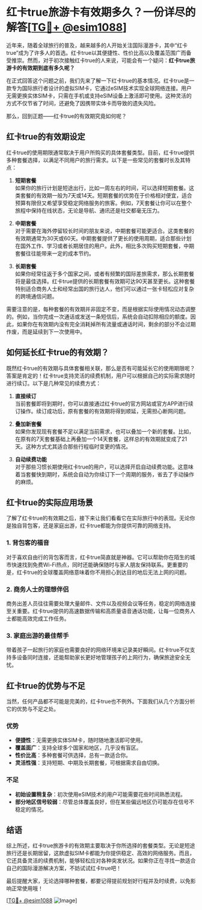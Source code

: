 # 红卡true旅游卡有效期多久？一份详尽的解答[[TG💪+ @esim1088](https://t.me/s/esim1088)]

近年来，随着全球旅行的普及，越来越多的人开始关注国际漫游卡，其中“红卡true”成为了许多人的首选。红卡true以其便捷性、性价比高以及覆盖范围广而备受推崇。然而，对于初次接触红卡true的人来说，可能会有一个疑问：**红卡true旅游卡的有效期到底有多久呢？**

在正式回答这个问题之前，我们先来了解一下红卡true的基本情况。红卡true是一款专为国际旅行者设计的虚拟SIM卡，它通过eSIM技术实现全球网络连接。用户无需更换实体SIM卡，只需在手机或支持eSIM设备上激活即可使用。这种灵活的方式不仅节省了时间，还避免了因携带实体卡而导致的遗失风险。

那么，回到正题——红卡true的有效期究竟如何呢？

## 红卡true的有效期设定

红卡true的使用期限通常取决于用户所购买的具体套餐类型。目前，红卡true提供多种套餐选择，以满足不同用户的旅行需求。以下是一些常见的套餐时长及其特点：

1. **短期套餐**  
   如果你的旅行计划是短途出行，比如一周左右的时间，可以选择短期套餐。这类套餐的有效期一般为7天或14天。短期套餐的优势在于价格相对便宜，适合预算有限但又希望享受稳定网络服务的旅客。例如，7天套餐让你可以在整个旅程中保持在线状态，无论是导航、通讯还是社交都毫无压力。

2. **中期套餐**  
   对于需要在海外停留较长时间的朋友来说，中期套餐可能更适合。这类套餐的有效期通常为30天或60天。中期套餐提供了更长的使用周期，适合那些计划在国外工作、学习或者长期居住的用户。此外，相比多次购买短期套餐，中期套餐往往能带来一定的成本节约。

3. **长期套餐**  
   如果你经常往返于多个国家之间，或者有频繁的国际差旅需求，那么长期套餐将是最佳选择。红卡true提供的长期套餐有效期可达90天甚至更长。这种套餐特别适合商务人士和经常出国的旅行达人，他们可以通过一张卡轻松应对复杂的跨境通信问题。

需要注意的是，每种套餐的有效期并非固定不变，而是根据实际使用情况动态调整的。例如，当你完成一次通话或发送一条短信后，系统会自动扣除相应的额度。因此，如果你在有效期内没有完全消耗掉所有流量或通话时间，剩余的部分不会过期作废，而是延续到下一次使用中。

## 如何延长红卡true的有效期？

既然红卡true的有效期与具体套餐相关联，那么是否有可能延长它的使用期限呢？答案是肯定的！红卡true支持灵活的续费机制，用户可以根据自己的实际需求随时进行续订。以下是几种常见的续费方式：

1. **直接续订**  
   当前套餐即将到期时，你可以直接通过红卡true的官方网站或官方APP进行续订操作。续订成功后，原有套餐的有效期将得到顺延，无需担心断网问题。

2. **叠加新套餐**  
   如果你发现现有套餐不足以满足当前需求，也可以叠加一个新的套餐。比如，在原有的7天套餐基础上再叠加一个14天套餐，这样总的有效期就变成了21天。这种方式尤其适合那些行程临时变更的情况。

3. **自动续费功能**  
   对于那些习惯长期使用红卡true的用户，可以选择开启自动续费功能。这意味着当套餐快到期时，系统会自动为你续订下一个周期的服务，省去了手动操作的麻烦。

## 红卡true的实际应用场景

了解了红卡true的有效期之后，接下来让我们看看它在实际旅行中的表现。无论你是独自背包客，还是家庭出游，红卡true都能为你提供可靠的网络支持。

### 1. 背包客的福音  
对于喜欢自由行的背包客而言，红卡true简直就是神器。它可以帮助你在陌生的城市快速找到免费Wi-Fi热点，同时还能确保随时与家人朋友保持联系。更重要的是，红卡true的全球覆盖网络意味着你不用担心到达目的地后无法上网的问题。

### 2. 商务人士的理想伴侣  
商务出差人员往往需要处理大量邮件、文件以及视频会议等任务，稳定的网络连接至关重要。红卡true提供的高速数据传输和高质量语音通话功能，让每一位商务人士都能高效完成工作任务。

### 3. 家庭出游的最佳帮手  
带着孩子一起旅行的家庭也需要良好的网络环境来记录美好瞬间。红卡true不仅支持多设备同时连接，还能帮助家长更好地管理孩子的上网行为，确保旅途安全无忧。

## 红卡true的优势与不足

当然，任何产品都不可能是完美的，红卡true也不例外。下面我们从几个方面分析它的优势与不足之处。

### 优势  

- **便捷性**：无需更换实体SIM卡，随时随地激活即可使用。
- **覆盖面广**：支持全球多个国家和地区，几乎没有盲区。
- **性价比高**：多种套餐可供选择，总有一款适合你。
- **灵活性强**：支持短期、中期及长期套餐，可根据需求自由切换。

### 不足  

- **初始设置稍复杂**：初次使用eSIM技术的用户可能需要花些时间熟悉流程。
- **部分地区信号较弱**：尽管总体覆盖良好，但在某些偏远地区仍可能存在信号不稳定的情况。

## 结语  

综上所述，红卡true旅游卡的有效期主要取决于你所选择的套餐类型。无论是短途旅行还是长期居留，这款虚拟SIM卡都能为你提供稳定、高效的网络服务。而且，它还具备灵活的续费机制，能够轻松应对各种突发状况。如果你正在寻找一款适合自己的国际漫游解决方案，不妨试试红卡true吧！

最后提醒大家，无论选择哪种套餐，都要记得提前规划好行程并及时续费，以免影响正常使用哦！  

[[TG💪+ @esim1088](https://t.me/s/esim1088) ![Image](https://i.postimg.cc/4NQfJmqS/Snipaste-2025-05-13-00-14-12.png)]